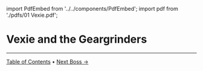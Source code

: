 import PdfEmbed from '../../components/PdfEmbed';
import pdf from './pdfs/01 Vexie.pdf';


# Vexie and the Geargrinders 
---

[Table of Contents](./) • [Next Boss →](./carnage)

<PdfEmbed src={pdf} />
